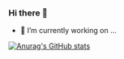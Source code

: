 ### Hi there 👋

- 🔭 I’m currently working on ...

[![Anurag's GitHub stats](https://github-readme-stats.vercel.app/api?username=Joebig7&hide=contribs,prs)](https://github.com/anuraghazra/github-readme-stats)
